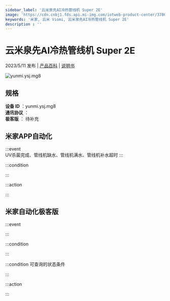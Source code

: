 ```yaml
---
sidebar_label: '云米泉先AI冷热管线机 Super 2E'
image: 'https://cdn.cnbj1.fds.api.mi-img.com/iotweb-product-center/3786e69fbadecf4da6a8cb224700ab8d_1681980192180.png?GalaxyAccessKeyId=AKVGLQWBOVIRQ3XLEW&Expires=9223372036854775807&Signature=gsTEu9hC5CUi3ZJY3IAofFcrg5M='
keywords: '米家, 云米 Viomi, 云米泉先AI冷热管线机 Super 2E'
description : ''
---
```

# 云米泉先AI冷热管线机 Super 2E

2023/5/11 发布 | [产品百科](https://home.mi.com/webapp/content/baike/product/index.html?model=yunmi.ysj.mg8/) | [说明书](https://home.mi.com/views/introduction.html?model=yunmi.ysj.mg8&region=cn)

![yunmi.ysj.mg8](https://cdn.cnbj1.fds.api.mi-img.com/iotweb-product-center/3786e69fbadecf4da6a8cb224700ab8d_1681980192180.png?GalaxyAccessKeyId=AKVGLQWBOVIRQ3XLEW&Expires=9223372036854775807&Signature=gsTEu9hC5CUi3ZJY3IAofFcrg5M=)

## 规格  
> 
**设备 ID** ：yunmi.ysj.mg8  
**通讯协议** ：  
**极客版**  ： 待补充 


## 米家APP自动化  

:::event  
UV杀菌完成、管线机缺水、管线机满水、管线机补水超时
:::

:::condition  

:::

:::action   

:::

## 米家自动化极客版  

:::event  

:::

:::condition  

:::

:::condition 可查询的状态条件  

:::

:::action  

:::

        
